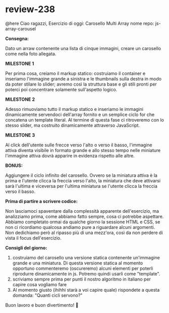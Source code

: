 # review-238

@here
Ciao ragazzi,
Esercizio di oggi: Carosello Multi Array
nome repo: js-array-carousel

**Consegna:**

Dato un arraw contenente una lista di cinque immagini, creare un carosello come nella foto allegata. 

**MILESTONE 1**

Per prima cosa, creiamo il markup statico: costruiamo il container e inseriamo l'immagine grande a sinistra e le thumbnails sulla destra in modo da poter stilare lo slider; avremo così la struttura base e gli stili pronti per poterci poi concentrare solamente sull'aspetto logico.

**MILESTONE 2**

Adesso rimuoviamo tutto il markup statico e inseriamo le immagini dinamicamente servendoci dell'array fornito e un semplice ciclo for che concatena un template literal. Al termine di questa fase ci ritroveremo con lo stesso slider, ma costruito dinamicamente attraverso JavaScript.

**MILESTONE 3**

Al click dell'utente sulle frecce verso l'alto o verso il basso, l'immagine attiva diventa visibile in formato grande e allo stesso tempo nelle miniature l'immagine attiva dovrà apparire in evidenza rispetto alle altre.

**BONUS:**

Aggiungere il ciclo infinito del carosello. Ovvero se la miniatura attiva è la prima e l'utente clicca la freccia verso l'alto, la miniatura che deve attivarsi sarà l'ultima e viceversa per l'ultima miniatura se l'utente clicca la freccia verso il basso.

**Prima di partire a scrivere codice:**

Non lasciamoci spaventare dalla complessità apparente dell'esercizio, ma analizziamo prima, come abbiamo fatto sempre, cosa ci potrebbe aspettare. Abbiamo completato ormai da qualche giorno la sessione HTML e CSS, se non ci ricordiamo qualcosa andiamo pure a riguardare alcuni argomenti. Non dedichiamo però al ripasso più di una mezz'ora, così da non perdere di vista il focus dell'esercizio.

**Consigli del giorno:**

1. costruiamo del carosello una versione statica contenente un'immagine grande e una miniatura. Di questa versione statica al momento opportuno commenteremo (oscureremo) alcuni elementi per poterli riprodurre dinamicamente in js. Potremo quindi usarli come "template". 
2. scriviamo sempre prima per punti il nostro algoritmo in italiano per capire cosa vogliamo fare
3. Al momento giusto (ihihhi starà a voi capire quale) rispondete a questa domanda: "Quanti cicli servono?"

Buon lavoro e buon divertimento! :slightly_smiling_face:
